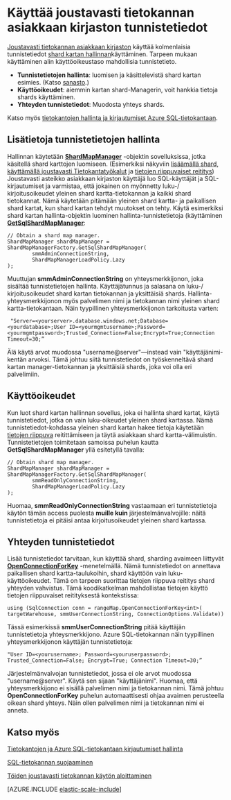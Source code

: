 <properties 
    pageTitle="Joustavasti tietokannan asiakkaan kirjaston tunnistetietojen hallinta | Microsoft Azure" 
    description="Voit määrittää oikean suojaustason tunnistetietoja, järjestelmänvalvojan joustavasti tietokanta-sovellusten, vain luku-tilaan" 
    services="sql-database" 
    documentationCenter="" 
    manager="jhubbard" 
    authors="ddove" 
    editor=""/>

<tags 
    ms.service="sql-database" 
    ms.workload="sql-database" 
    ms.tgt_pltfrm="na" 
    ms.devlang="na" 
    ms.topic="article" 
    ms.date="05/27/2016" 
    ms.author="ddove"/>

# <a name="credentials-used-to-access-the-elastic-database-client-library"></a>Käyttää joustavasti tietokannan asiakkaan kirjaston tunnistetiedot

[Joustavasti tietokannan asiakkaan kirjaston](http://www.nuget.org/packages/Microsoft.Azure.SqlDatabase.ElasticScale.Client/) käyttää kolmenlaisia tunnistetiedot [shard kartan hallinnan](sql-database-elastic-scale-shard-map-management.md)käyttäminen. Tarpeen mukaan käyttäminen alin käyttöoikeustaso mahdollisia tunnistetieto.

* **Tunnistetietojen hallinta**: luomisen ja käsittelevistä shard kartan esimies. (Katso [sanasto](sql-database-elastic-scale-glossary.md).) 
* **Käyttöoikeudet**: aiemmin kartan shard-Managerin, voit hankkia tietoja shards käyttäminen.
* **Yhteyden tunnistetiedot**: Muodosta yhteys shards. 

Katso myös [tietokantojen hallinta ja kirjautumiset Azure SQL-tietokantaan](sql-database-manage-logins.md). 
 
## <a name="about-management-credentials"></a>Lisätietoja tunnistetietojen hallinta

Hallinnan käytetään [**ShardMapManager**](https://msdn.microsoft.com/library/azure/microsoft.azure.sqldatabase.elasticscale.shardmanagement.shardmapmanager.aspx) -objektin sovelluksissa, jotka käsitellä shard karttojen luomiseen. (Esimerkiksi näkyviin [lisäämällä shard, käyttämällä joustavasti Tietokantatyökalut](sql-database-elastic-scale-add-a-shard.md) ja [tietojen riippuvaiset reititys](sql-database-elastic-scale-data-dependent-routing.md)) Joustavasti asteikko asiakkaan kirjaston käyttäjä luo SQL-käyttäjät ja SQL-kirjautumiset ja varmistaa, että jokainen on myönnetty luku-/ kirjoitusoikeudet yleinen shard kartta-tietokannan ja kaikki shard tietokannat. Nämä käytetään pitämään yleinen shard kartta- ja paikallisen shard kartat, kun shard kartan tehdyt muutokset on tehty. Käytä esimerkiksi shard kartan hallinta-objektin luominen hallinta-tunnistetietoja (käyttäminen [**GetSqlShardMapManager**](https://msdn.microsoft.com/library/azure/microsoft.azure.sqldatabase.elasticscale.shardmanagement.shardmapmanagerfactory.getsqlshardmapmanager.aspx): 

    // Obtain a shard map manager. 
    ShardMapManager shardMapManager = ShardMapManagerFactory.GetSqlShardMapManager( 
            smmAdminConnectionString, 
            ShardMapManagerLoadPolicy.Lazy 
    ); 

Muuttujan **smmAdminConnectionString** on yhteysmerkkijonon, joka sisältää tunnistetietojen hallinta. Käyttäjätunnus ja salasana on luku-/ kirjoitusoikeudet shard kartan tietokannan ja yksittäisiä shards. Hallinta-yhteysmerkkijonon myös palvelimen nimi ja tietokannan nimi yleinen shard kartta-tietokantaan. Näin tyypillinen yhteysmerkkijonon tarkoitusta varten:

     "Server=<yourserver>.database.windows.net;Database=<yourdatabase>;User ID=<yourmgmtusername>;Password=<yourmgmtpassword>;Trusted_Connection=False;Encrypt=True;Connection Timeout=30;” 

Älä käytä arvot muodossa "username@server"—instead vain "käyttäjänimi-kentän arvoksi.  Tämä johtuu siitä tunnistetiedot on työskenneltävä shard kartan manager-tietokannan ja yksittäisiä shards, joka voi olla eri palvelimiin.

## <a name="access-credentials"></a>Käyttöoikeudet
  
Kun luot shard kartan hallinnan sovellus, joka ei hallinta shard kartat, käytä tunnistetiedot, jotka on vain luku-oikeudet yleinen shard kartassa. Nämä tunnistetiedot-kohdassa yleinen shard kartan hakee tietoja käytetään [tietojen riippuva](sql-database-elastic-scale-data-dependent-routing.md) reitittämiseen ja täytä asiakkaan shard kartta-välimuistin. Tunnistetietojen toimitetaan samoissa puhelun kautta **GetSqlShardMapManager** yllä esitetyllä tavalla: 

    // Obtain shard map manager. 
    ShardMapManager shardMapManager = ShardMapManagerFactory.GetSqlShardMapManager( 
            smmReadOnlyConnectionString, 
            ShardMapManagerLoadPolicy.Lazy
    );  

Huomaa, **smmReadOnlyConnectionString** vastaamaan eri tunnistetietoja käytön tämän access puolesta **muille kuin** järjestelmänvalvojille: näitä tunnistetietoja ei pitäisi antaa kirjoitusoikeudet yleinen shard kartassa. 

## <a name="connection-credentials"></a>Yhteyden tunnistetiedot 

Lisää tunnistetiedot tarvitaan, kun käyttää shard, sharding avaimeen liittyvät [**OpenConnectionForKey**](https://msdn.microsoft.com/library/azure/microsoft.azure.sqldatabase.elasticscale.shardmanagement.shardmap.openconnectionforkey.aspx) -menetelmällä. Nämä tunnistetiedot on annettava paikallisen shard kartta-taulukoihin, shard käyttöön vain luku-käyttöoikeudet. Tämä on tarpeen suorittaa tietojen riippuva reititys shard yhteyden vahvistus. Tämä koodikatkelman mahdollistaa tietojen käyttö tietojen riippuvaiset reitityksestä kontekstissa: 
 
    using (SqlConnection conn = rangeMap.OpenConnectionForKey<int>( 
    targetWarehouse, smmUserConnectionString, ConnectionOptions.Validate)) 

Tässä esimerkissä **smmUserConnectionString** pitää käyttäjän tunnistetietoja yhteysmerkkijono. Azure SQL-tietokannan näin tyypillinen yhteysmerkkijonon käyttäjän tunnistetietoja: 

    "User ID=<yourusername>; Password=<youruserpassword>; Trusted_Connection=False; Encrypt=True; Connection Timeout=30;”  

Järjestelmänvalvojan tunnistetiedot, jossa ei ole arvot muodossa "username@server". Käytä sen sijaan "käyttäjänimi".  Huomaa, että yhteysmerkkijono ei sisällä palvelimen nimi ja tietokannan nimi. Tämä johtuu **OpenConnectionForKey** puhelun automaattisesti ohjaa avaimen perusteella oikean shard yhteys. Näin ollen palvelimen nimi ja tietokannan nimi ei anneta. 

## <a name="see-also"></a>Katso myös
[Tietokantojen ja Azure SQL-tietokantaan kirjautumiset hallinta](sql-database-manage-logins.md)

[SQL-tietokannan suojaaminen](sql-database-security.md)

[Töiden joustavasti tietokannan käytön aloittaminen](sql-database-elastic-jobs-getting-started.md)

[AZURE.INCLUDE [elastic-scale-include](../../includes/elastic-scale-include.md)]
 